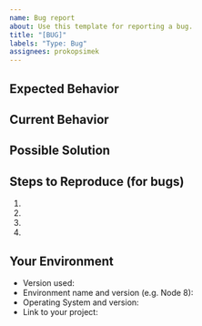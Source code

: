 ```yaml
---
name: Bug report
about: Use this template for reporting a bug.
title: "[BUG]"
labels: "Type: Bug"
assignees: prokopsimek
---
```


<!--- Provide a general summary of the issue in the Title above -->

## Expected Behavior
<!--- If you're describing a bug, tell us what should happen -->
<!--- If you're suggesting a change/improvement, tell us how it should work -->

## Current Behavior
<!--- If describing a bug, tell us what happens instead of the expected behavior -->
<!--- If suggesting a change/improvement, explain the difference from current behavior -->

## Possible Solution
<!--- Not obligatory, but suggest a fix/reason for the bug, -->
<!--- or ideas how to implement the addition or change -->

## Steps to Reproduce (for bugs)
<!--- Provide a link to a live example, or an unambiguous set of steps to -->
<!--- reproduce this bug. Include code to reproduce, if relevant -->
1.
2.
3.
4.

## Your Environment
<!--- Include as many relevant details about the environment you experienced the bug in -->
* Version used:
* Environment name and version (e.g. Node 8):
* Operating System and version:
* Link to your project:
